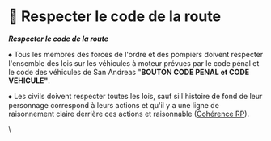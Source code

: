 # 🔰 Respecter le code de la route

_**Respecter le code de la route**_



⦁ Tous les membres des forces de l'ordre et des pompiers doivent respecter l'ensemble des lois sur les véhicules à moteur prévues par le code pénal et le code des véhicules de San Andreas "**BOUTON CODE PENAL et CODE VEHICULE"**.

⦁ Les civils doivent respecter toutes les lois, sauf si l'histoire de fond de leur personnage correspond à leurs actions et qu'il y a une ligne de raisonnement claire derrière ces actions et raisonnable ([Cohérence RP](../../../../../reglement/reglement/five-m/politiques-en-matiere-de-jeux-de-role/incoherence-rp.md)).

\
